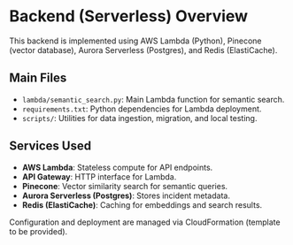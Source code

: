 # Backend (Serverless) Overview

This backend is implemented using AWS Lambda (Python), Pinecone (vector database), Aurora Serverless (Postgres), and Redis (ElastiCache).

## Main Files
- `lambda/semantic_search.py`: Main Lambda function for semantic search.
- `requirements.txt`: Python dependencies for Lambda deployment.
- `scripts/`: Utilities for data ingestion, migration, and local testing.

## Services Used
- **AWS Lambda**: Stateless compute for API endpoints.
- **API Gateway**: HTTP interface for Lambda.
- **Pinecone**: Vector similarity search for semantic queries.
- **Aurora Serverless (Postgres)**: Stores incident metadata.
- **Redis (ElastiCache)**: Caching for embeddings and search results.

Configuration and deployment are managed via CloudFormation (template to be provided).
